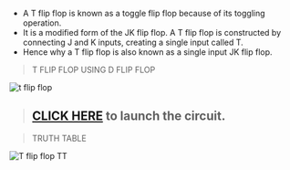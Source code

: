 - A T flip flop is known as a toggle flip flop because of its toggling operation.
- It is a modified form of the JK flip flop. A T flip flop is constructed by connecting J and K inputs, creating a single input called T.
- Hence why a T flip flop is also known as a single input JK flip flop.

>T FLIP FLOP USING D FLIP FLOP 


![t flip flop](https://user-images.githubusercontent.com/123290522/235137550-a739f8cc-5787-42f7-8800-dc3fb696da12.jpeg)

> ## [CLICK HERE](https://circuitverse.org/simulator/edit/d-flip-flop-f25ff95e-7a34-4189-9bc0-2f8dfcf956f3) to launch the circuit.

>TRUTH TABLE 


![T flip flop  TT](https://user-images.githubusercontent.com/123290522/235137650-e29b64b2-97b0-49ec-a194-4359b67d674e.jpg)
